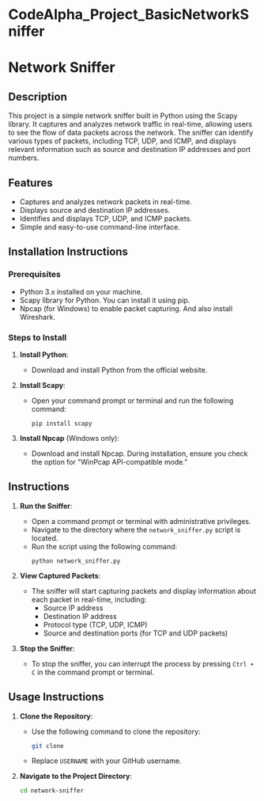 # CodeAlpha_Project_BasicNetworkSniffer
# Network Sniffer

## Description
This project is a simple network sniffer built in Python using the Scapy library. It captures and analyzes network traffic in real-time, allowing users to see the flow of data packets across the network. The sniffer can identify various types of packets, including TCP, UDP, and ICMP, and displays relevant information such as source and destination IP addresses and port numbers.

## Features
- Captures and analyzes network packets in real-time.
- Displays source and destination IP addresses.
- Identifies and displays TCP, UDP, and ICMP packets.
- Simple and easy-to-use command-line interface.

## Installation Instructions

### Prerequisites
- Python 3.x installed on your machine.
- Scapy library for Python. You can install it using pip.
- Npcap (for Windows) to enable packet capturing. And also install Wireshark.

### Steps to Install
1. **Install Python**:
   - Download and install Python from the official website.

2. **Install Scapy**:
   - Open your command prompt or terminal and run the following command:
     ```
     pip install scapy
     ```

3. **Install Npcap** (Windows only):
   - Download and install Npcap. During installation, ensure you check the option for "WinPcap API-compatible mode."

## Instructions

1. **Run the Sniffer**:
   - Open a command prompt or terminal with administrative privileges.
   - Navigate to the directory where the `network_sniffer.py` script is located.
   - Run the script using the following command:
     ```
     python network_sniffer.py
     ```

2. **View Captured Packets**:
   - The sniffer will start capturing packets and display information about each packet in real-time, including:
     - Source IP address
     - Destination IP address
     - Protocol type (TCP, UDP, ICMP)
     - Source and destination ports (for TCP and UDP packets)

3. **Stop the Sniffer**:
   - To stop the sniffer, you can interrupt the process by pressing `Ctrl + C` in the command prompt or terminal.

## Usage Instructions

1. **Clone the Repository**:
   - Use the following command to clone the repository:
     ```bash
     git clone 
     ```
   - Replace `USERNAME` with your GitHub username.

2. **Navigate to the Project Directory**:
   ```bash
   cd network-sniffer
